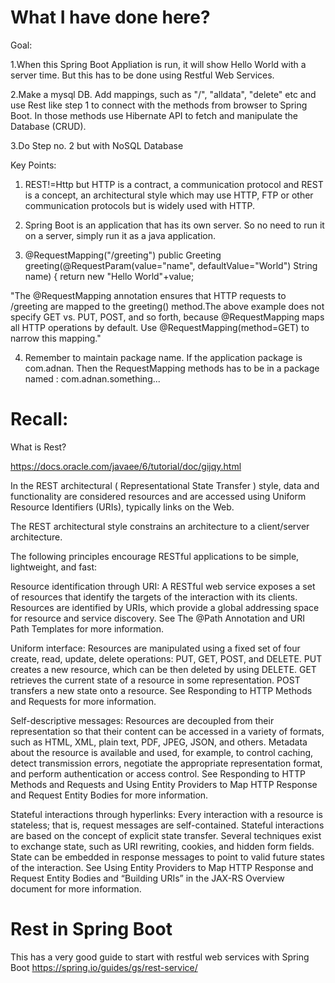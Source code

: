 
# What I have done here?


Goal: 

1.When this Spring Boot Appliation is run, it will show Hello World with a server time. But this has to be done using Restful Web Services.


2.Make a mysql DB. Add mappings, such as "/", "alldata", "delete" etc and use Rest like step 1 to connect with the methods from browser to Spring Boot. In those methods use Hibernate API to fetch and manipulate the Database (CRUD).


3.Do Step no. 2 but with NoSQL Database


Key Points: 

1. REST!=Http but HTTP is a contract, a communication protocol and REST is a concept, an architectural style which may use HTTP, FTP or other communication protocols but is widely used with HTTP. 

2. Spring Boot is an application that has its own server. So no need to run it on a server, simply run it as a java application.

3. @RequestMapping("/greeting")
  public Greeting greeting(@RequestParam(value="name", defaultValue="World") String name) {
    return new "Hello World"+value;

"The @RequestMapping annotation ensures that HTTP requests to /greeting are mapped to the greeting() method.The above example does not specify GET vs. PUT, POST, and so forth, because @RequestMapping maps all HTTP operations by default. Use @RequestMapping(method=GET) to narrow this mapping."

4. Remember to maintain package name. If the application package is com.adnan. Then the RequestMapping methods has to be in a package named : com.adnan.something...



# Recall:

What is Rest?


https://docs.oracle.com/javaee/6/tutorial/doc/gijqy.html


In the REST architectural ( Representational State Transfer ) style,
data and functionality are considered resources and are accessed using 
Uniform Resource Identifiers (URIs), typically links on the Web. 

The REST architectural style constrains an architecture to a client/server architecture.

The following principles encourage RESTful applications to be simple, lightweight, and fast:

Resource identification through URI: A RESTful web service exposes a set of resources that identify the targets of the interaction with its clients. Resources are identified by URIs, which provide a global addressing space for resource and service discovery. See The @Path Annotation and URI Path Templates for more information.

Uniform interface: Resources are manipulated using a fixed set of four create, read, update, delete operations: PUT, GET, POST, and DELETE. PUT creates a new resource, which can be then deleted by using DELETE. GET retrieves the current state of a resource in some representation. POST transfers a new state onto a resource. See Responding to HTTP Methods and Requests for more information.

Self-descriptive messages: Resources are decoupled from their representation so that their content can be accessed in a variety of formats, such as HTML, XML, plain text, PDF, JPEG, JSON, and others. Metadata about the resource is available and used, for example, to control caching, detect transmission errors, negotiate the appropriate representation format, and perform authentication or access control. See Responding to HTTP Methods and Requests and Using Entity Providers to Map HTTP Response and Request Entity Bodies for more information.

Stateful interactions through hyperlinks: Every interaction with a resource is stateless; that is, request messages are self-contained. Stateful interactions are based on the concept of explicit state transfer. Several techniques exist to exchange state, such as URI rewriting, cookies, and hidden form fields. State can be embedded in response messages to point to valid future states of the interaction. See Using Entity Providers to Map HTTP Response and Request Entity Bodies and “Building URIs” in the JAX-RS Overview document for more information.

# Rest in Spring Boot

This has a very good guide to start with restful web services with Spring Boot
https://spring.io/guides/gs/rest-service/


